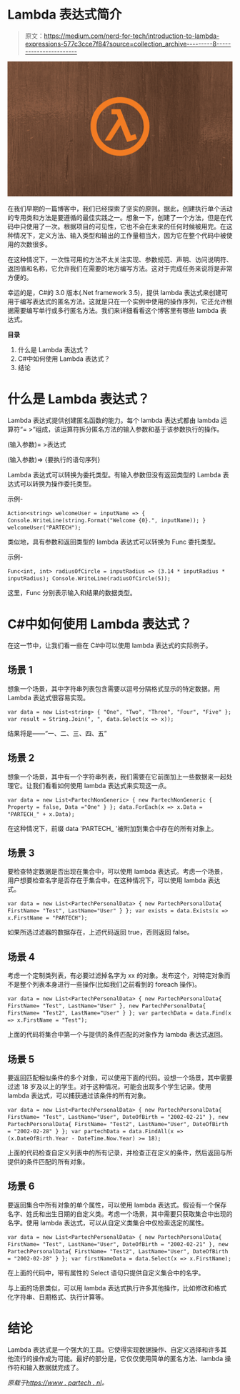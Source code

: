 # Lambda 表达式简介

> 原文：<https://medium.com/nerd-for-tech/introduction-to-lambda-expressions-577c3cce7f84?source=collection_archive---------8----------------------->

![](img/98515cb334238027d8ec09d38b5b146f.png)

在我们早期的一篇博客中，我们已经探索了坚实的原则。据此，创建执行单个活动的专用类和方法是要遵循的最佳实践之一。想象一下，创建了一个方法，但是在代码中只使用了一次。根据项目的可见性，它也不会在未来的任何时候被用完。在这种情况下，定义方法、输入类型和输出的工作量相当大，因为它在整个代码中被使用的次数很多。

在这种情况下，一次性可用的方法不太关注实现、参数规范、声明、访问说明符、返回值和名称，它允许我们在需要的地方编写方法。这对于完成任务来说将是非常方便的。

幸运的是，C#的 3.0 版本(.Net framework 3.5)，提供 lambda 表达式来创建可用于编写表达式的匿名方法。这就是只在一个实例中使用的操作序列，它还允许根据需要编写单行或多行匿名方法。我们来详细看看这个博客里有哪些 lambda 表达式。

**目录**

1.  什么是 Lambda 表达式？
2.  C#中如何使用 Lambda 表达式？
3.  结论

# 什么是 Lambda 表达式？

Lambda 表达式提供创建匿名函数的能力。每个 lambda 表达式都由 lambda 运算符“= >”组成，该运算符拆分匿名方法的输入参数和基于该参数执行的操作。

(输入参数)= >表达式

(输入参数)=> {要执行的语句序列}

Lambda 表达式可以转换为委托类型。有输入参数但没有返回类型的 Lambda 表达式可以转换为操作委托类型。

示例-

```
Action<string> welcomeUser = inputName => { ​ Console.WriteLine(string.Format("Welcome {0}.", inputName)); } welcomeUser("PARTECH");
```

类似地，具有参数和返回类型的 lambda 表达式可以转换为 Func 委托类型。

示例-

```
Func<int, int> radiusOfCircle = inputRadius => (3.14 * inputRadius * inputRadius); Console.WriteLine(radiusOfCircle(5));
```

这里，Func <int int="">分别表示输入和结果的数据类型。</int>

# C#中如何使用 Lambda 表达式？

在这一节中，让我们看一些在 C#中可以使用 lambda 表达式的实际例子。

## 场景 1

想象一个场景，其中字符串列表包含需要以逗号分隔格式显示的特定数据。用 Lambda 表达式很容易实现。

```
var data = new List<string> { "One", "Two", "Three", "Four", "Five" }; var result = String.Join(", ", data.Select(x => x));
```

结果将是——“一、二、三、四、五”

## 场景 2

想象一个场景，其中有一个字符串列表，我们需要在它前面加上一些数据来一起处理它。让我们看看如何使用 lambda 表达式来实现这一点。

```
var data = new List<PartechNonGeneric> { new PartechNonGeneric { Property = false, Data ="One" } }; data.ForEach(x => x.Data = "PARTECH_" + x.Data);
```

在这种情况下，前缀 data 'PARTECH_ '被附加到集合中存在的所有对象上。

## 场景 3

要检查特定数据是否出现在集合中，可以使用 lambda 表达式。考虑一个场景，用户想要检查名字是否存在于集合中。在这种情况下，可以使用 lambda 表达式。

```
var data = new List<PartechPersonalData> { new PartechPersonalData{ FirstName= "Test", LastName="User" } }; var exists = data.Exists(x => x.FirstName = "PARTECH");
```

如果所选过滤器的数据存在，上述代码返回 true，否则返回 false。

## 场景 4

考虑一个定制类列表，有必要过滤掉名字为 xx 的对象。发布这个，对特定对象而不是整个列表本身进行一些操作(比如我们之前看到的 foreach 操作)。

```
var data = new List<PartechPersonalData> { new PartechPersonalData{ FirstName= "Test", LastName="User" }, new PartechPersonalData{ FirstName= "Test2", LastName="User" } }; var partechData = data.Find(x => x.FirstName = "Test");
```

上面的代码将集合中第一个与提供的条件匹配的对象作为 lambda 表达式返回。

## 场景 5

要返回匹配相似条件的多个对象，可以使用下面的代码。设想一个场景，其中需要过滤 18 岁及以上的学生。对于这种情况，可能会出现多个学生记录。使用 lambda 表达式，可以捕获通过该条件的所有对象。

```
var data = new List<PartechPersonalData> { new PartechPersonalData{ FirstName= "Test", LastName="User", DateOfBirth = "2002-02-21" }, new PartechPersonalData{ FirstName= "Test2", LastName="User", DateOfBirth = "2002-02-28" } }; var partechData = data.FindAll(x => (x.DateOfBirth.Year - DateTime.Now.Year) >= 18);
```

上面的代码检查自定义列表中的所有记录，并检查正在定义的条件，然后返回与所提供的条件匹配的所有对象。

## 场景 6

要返回集合中所有对象的单个属性，可以使用 lambda 表达式。假设有一个保存名字、姓氏和出生日期的自定义类。考虑一个场景，其中需要只获取集合中出现的名字。使用 lambda 表达式，可以从自定义类集合中仅检索选定的属性。

```
var data = new List<PartechPersonalData> { new PartechPersonalData{ FirstName= "Test", LastName="User", DateOfBirth = "2002-02-21" }, new PartechPersonalData{ FirstName= "Test2", LastName="User", DateOfBirth = "2002-02-28" } }; var firstNameData = data.Select(x => x.FirstName);
```

在上面的代码中，带有属性的 Select 语句只提供自定义集合中的名字。

与上面的场景类似，可以用 lambda 表达式执行许多其他操作，比如修改和格式化字符串、日期格式、执行计算等。

# 结论

Lambda 表达式是一个强大的工具。它使得实现数据操作、自定义选择和许多其他流行的操作成为可能。最好的部分是，它仅仅使用简单的匿名方法、lambda 操作符和输入数据就完成了。

*原载于*[*https://www . partech . nl*](https://www.partech.nl/nl/publicaties/2021/03/introduction-to-lambda-expressions)*。*